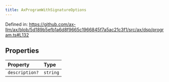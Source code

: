 ```yaml
---
title: AxProgramWithSignatureOptions
---
```


Defined in: https://github.com/ax-llm/ax/blob/5d189b5efb1a6d8f9665c1966845f7a5ac21c3f1/src/ax/dsp/program.ts#L132

## Properties

| Property | Type |
| :------ | :------ |
| <a id="description"></a> `description?` | `string` |
